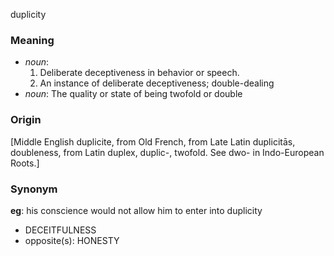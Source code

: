 duplicity
### Meaning
+ _noun_: 
   1. Deliberate deceptiveness in behavior or speech.
   2. An instance of deliberate deceptiveness; double-dealing
+ _noun_: The quality or state of being twofold or double

### Origin

[Middle English duplicite, from Old French, from Late Latin duplicitās, doubleness, from Latin duplex, duplic-, twofold. See dwo- in Indo-European Roots.]

### Synonym

__eg__: his conscience would not allow him to enter into duplicity

+ DECEITFULNESS
+ opposite(s): HONESTY


